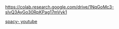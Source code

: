 https://colab.research.google.com/drive/1NqGoMc3-sIvQ3AyGo30RpKPag17mVyk1

[spacy- youtube](https://www.youtube.com/watch?v=O_j3OTXw2_E)
